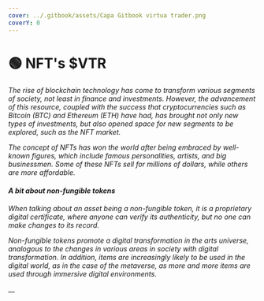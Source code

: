 ```yaml
---
cover: ../.gitbook/assets/Capa Gitbook virtua trader.png
coverY: 0
---
```


# 🟢 NFT's $VTR

_The rise of blockchain technology has come to transform various segments of society, not least in finance and investments. However, the advancement of this resource, coupled with the success that cryptocurrencies such as Bitcoin (BTC) and Ethereum (ETH) have had, has brought not only new types of investments, but also opened space for new segments to be explored, such as the NFT market._

_The concept of NFTs has won the world after being embraced by well-known figures, which include famous personalities, artists, and big businessmen. Some of these NFTs sell for millions of dollars, while others are more affordable._

#### _A bit about non-fungible tokens_

_When talking about an asset being a non-fungible token, it is a proprietary digital certificate, where anyone can verify its authenticity, but no one can make changes to its record._

_Non-fungible tokens promote a digital transformation in the arts universe, analogous to the changes in various areas in society with digital transformation. In addition, items are increasingly likely to be used in the digital world, as in the case of the metaverse, as more and more items are used through immersive digital environments._

__
